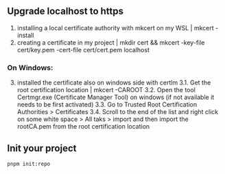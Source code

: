 ## Upgrade localhost to https

1. installing a local certificate authority with mkcert on my WSL | mkcert -install
2. creating a certificate in my project | mkdir cert && mkcert -key-file cert/key.pem -cert-file cert/cert.pem localhost

### On Windows:
3. installed the certificate also on windows side with certlm
3.1. Get the root certification location | mkcert -CAROOT
3.2. Open the tool Certmgr.exe (Certificate Manager Tool) on windows (if not available it needs to be first activated)
3.3. Go to Trusted Root Certification Authorities > Certificates
3.4. Scroll to the end of the list and right click on some white space > All taks > import and then import the rootCA.pem from the root certification location

## Init your project

`pnpm init:repo`

